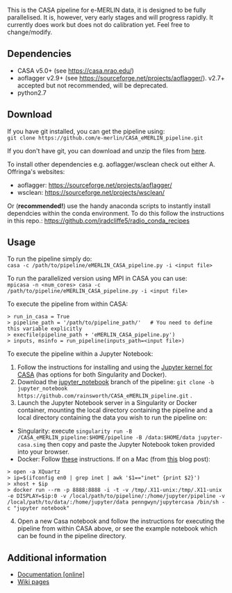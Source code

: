 This is the CASA pipeline for e-MERLIN data, it is designed to be fully parallelised. It is, however, very early stages and will progress rapidly. It currently does work but does not do calibration yet. Feel free to change/modify.

## Dependencies ##
- CASA v5.0+ (see https://casa.nrao.edu/)
- aoflagger v2.9+ (see https://sourceforge.net/projects/aoflagger/). v2.7+ accepted but not recommended, will be deprecated.
- python2.7

## Download ##
If you have git installed, you can get the pipeline using:  
`git clone https://github.com/e-merlin/CASA_eMERLIN_pipeline.git`

If you don't have git, you can download and unzip the files from [here](https://github.com/e-merlin/CASA_eMERLIN_pipeline/archive/master.zip).

To install other dependencies e.g. aoflagger/wsclean check out either A. Offringa's websites:
- aoflagger: https://sourceforge.net/projects/aoflagger/
- wsclean: https://sourceforge.net/projects/wsclean/

Or (**recommended!**) use the handy anaconda scripts to instantly install dependcies within the conda environment. To do this follow the instructions in this repo.: https://github.com/jradcliffe5/radio_conda_recipes

## Usage ##
To run the pipeline simply do:  
`casa -c /path/to/pipeline/eMERLIN_CASA_pipeline.py -i <input file>`

To run the parallelized version using MPI in CASA you can use:  
`mpicasa -n <num_cores> casa -c /path/to/pipeline/eMERLIN_CASA_pipeline.py -i <input file>`

To execute the pipeline from within CASA:
~~~~
> run_in_casa = True
> pipeline_path = '/path/to/pipeline_path/'   # You need to define this variable explicitly
> execfile(pipeline_path + 'eMERLIN_CASA_pipeline.py')
> inputs, msinfo = run_pipeline(inputs_path=<input file>)
~~~~

To execute the pipeline within a Jupyter Notebook:
1. Follow the instructions for installing and using the [Jupyter kernel for CASA](https://github.com/aardk/jupyter-casa) (has options for both Singularity and Docker).
2. Download the [jupyter_notebook](https://github.com/rainsworth/CASA_eMERLIN_pipeline/tree/jupyter_notebook) branch of the pipeline: `git clone -b jupyter_notebook https://github.com/rainsworth/CASA_eMERLIN_pipeline.git` .
3. Launch the Jupyter Notebook server in a Singularity or Docker container, mounting the local directory containing the pipeline and a local directory containing the data you wish to run the pipeline on:
  - Singularity: execute `singularity run -B /CASA_eMERLIN_pipeline:$HOME/pipeline -B /data:$HOME/data jupyter-casa.simg` then copy and paste the Jupyter Notebook token provided into your browser.
  - Docker: Follow [these](https://github.com/aardk/jupyter-casa) instructions. If on a Mac (from [this](https://fredrikaverpil.github.io/2016/07/31/docker-for-mac-and-gui-applications/) blog post):
  ~~~~
  > open -a XQuartz
  > ip=$(ifconfig en0 | grep inet | awk '$1=="inet" {print $2}')
  > xhost + $ip
  > docker run --rm -p 8888:8888 -i -t -v /tmp/.X11-unix:/tmp/.X11-unix -e DISPLAY=$ip:0 -v /local/path/to/pipeline/:/home/jupyter/pipeline -v /local/path/to/data/:/home/jupyter/data penngwyn/jupytercasa /bin/sh -c "jupyter notebook"
  ~~~~
4. Open a new Casa notebook and follow the instructions for executing the pipeline from within CASA above, or see the example notebook which can be found in the pipeline directory.



## Additional information ##

- [Documentation [online]](documentation/docs.md)
- [Wiki pages](https://github.com/e-merlin/CASA_eMERLIN_pipeline/wiki)


